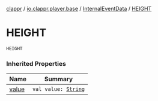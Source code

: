 [clappr](../../index.md) / [io.clappr.player.base](../index.md) / [InternalEventData](index.md) / [HEIGHT](./-h-e-i-g-h-t.md)

# HEIGHT

`HEIGHT`

### Inherited Properties

| Name | Summary |
|---|---|
| [value](value.md) | `val value: `[`String`](https://kotlinlang.org/api/latest/jvm/stdlib/kotlin/-string/index.html) |
